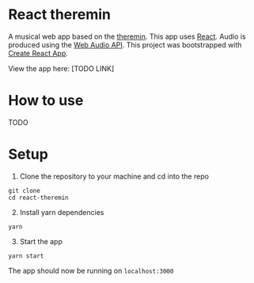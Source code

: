 # React theremin
A musical web app based on the [theremin](https://en.wikipedia.org/wiki/Theremin). This app uses [React](https://reactjs.org/). Audio is produced using the [Web Audio API](https://www.w3.org/TR/webaudio/).
This project was bootstrapped with [Create React App](https://github.com/facebookincubator/create-react-app).

View the app here: [TODO LINK]

# How to use
TODO

# Setup
1. Clone the repository to your machine and cd into the repo
```
git clone
cd react-theremin
```
2. Install yarn dependencies
```
yarn
```
3. Start the app
```
yarn start
```
The app should now be running on `localhost:3000`
